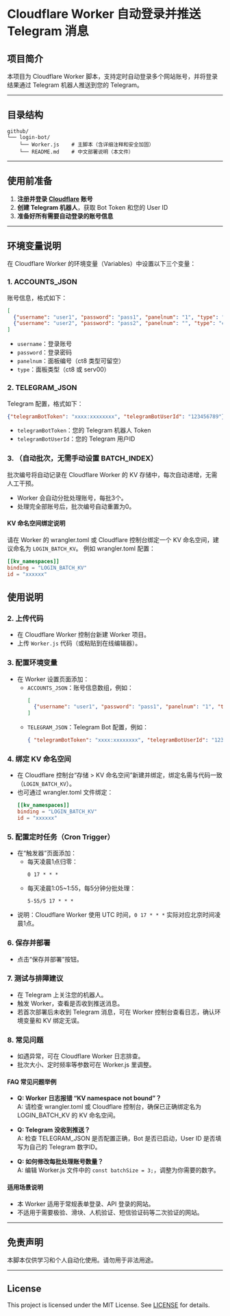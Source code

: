 # Cloudflare Worker 自动登录并推送 Telegram 消息

## 项目简介
本项目为 Cloudflare Worker 脚本，支持定时自动登录多个网站账号，并将登录结果通过 Telegram 机器人推送到您的 Telegram。

---

## 目录结构
```
github/
└── login-bot/
    └── Worker.js    # 主脚本（含详细注释和安全加固）
    └── README.md    # 中文部署说明（本文件）
```

---

## 使用前准备
1. **注册并登录 [Cloudflare](https://dash.cloudflare.com/) 账号**
2. **创建 Telegram 机器人**，获取 Bot Token 和您的 User ID
3. **准备好所有需要自动登录的账号信息**

---

## 环境变量说明
在 Cloudflare Worker 的环境变量（Variables）中设置以下三个变量：

### 1. ACCOUNTS_JSON
账号信息，格式如下：
```json
[
  {"username": "user1", "password": "pass1", "panelnum": "1", "type": "serv00"},
  {"username": "user2", "password": "pass2", "panelnum": "", "type": "ct8"}
]
```
- `username`：登录账号
- `password`：登录密码
- `panelnum`：面板编号（ct8 类型可留空）
- `type`：面板类型（ct8 或 serv00）

### 2. TELEGRAM_JSON
Telegram 配置，格式如下：
```json
{"telegramBotToken": "xxxx:xxxxxxxx", "telegramBotUserId": "123456789"}
```
- `telegramBotToken`：您的 Telegram 机器人 Token
- `telegramBotUserId`：您的 Telegram 用户ID

### 3. （自动批次，无需手动设置 BATCH_INDEX）
批次编号将自动记录在 Cloudflare Worker 的 KV 存储中，每次自动递增，无需人工干预。
- Worker 会自动分批处理账号，每批3个。
- 处理完全部账号后，批次编号自动重置为0。

#### KV 命名空间绑定说明
请在 Worker 的 wrangler.toml 或 Cloudflare 控制台绑定一个 KV 命名空间，建议命名为 `LOGIN_BATCH_KV`。
例如 wrangler.toml 配置：
```toml
[[kv_namespaces]]
binding = "LOGIN_BATCH_KV"
id = "xxxxxx"
```

## 使用说明

### 2. 上传代码
- 在 Cloudflare Worker 控制台新建 Worker 项目。
- 上传 `Worker.js` 代码（或粘贴到在线编辑器）。

### 3. 配置环境变量
- 在 Worker 设置页面添加：
  - `ACCOUNTS_JSON`：账号信息数组，例如：
    ```json
    [
      {"username": "user1", "password": "pass1", "panelnum": "1", "type": "serv00"}
    ]
    ```
  - `TELEGRAM_JSON`：Telegram Bot 配置，例如：
    ```json
    { "telegramBotToken": "xxxx:xxxxxxxx", "telegramBotUserId": "123456789" }
    ```

### 4. 绑定 KV 命名空间
- 在 Cloudflare 控制台“存储 > KV 命名空间”新建并绑定，绑定名需与代码一致（`LOGIN_BATCH_KV`）。
- 也可通过 wrangler.toml 文件绑定：
  ```toml
  [[kv_namespaces]]
  binding = "LOGIN_BATCH_KV"
  id = "xxxxxx"
  ```

### 5. 配置定时任务（Cron Trigger）
- 在“触发器”页面添加：
  - 每天凌晨1点归零：
    ```
    0 17 * * *
    ```
  - 每天凌晨1:05~1:55，每5分钟分批处理：
    ```
    5-55/5 17 * * *
    ```
- 说明：Cloudflare Worker 使用 UTC 时间，`0 17 * * *` 实际对应北京时间凌晨1点。

### 6. 保存并部署
- 点击“保存并部署”按钮。

### 7. 测试与排障建议
- 在 Telegram 上关注您的机器人。
- 触发 Worker，查看是否收到推送消息。
- 若首次部署后未收到 Telegram 消息，可在 Worker 控制台查看日志，确认环境变量和 KV 绑定无误。

### 8. 常见问题
- 如遇异常，可在 Cloudflare Worker 日志排查。
- 批次大小、定时频率等参数可在 Worker.js 里调整。

#### FAQ 常见问题举例

- **Q: Worker 日志报错 “KV namespace not bound”？**  
  A: 请检查 wrangler.toml 或 Cloudflare 控制台，确保已正确绑定名为 LOGIN_BATCH_KV 的 KV 命名空间。

- **Q: Telegram 没收到推送？**  
  A: 检查 TELEGRAM_JSON 是否配置正确，Bot 是否已启动，User ID 是否填写为自己的 Telegram 数字ID。

- **Q: 如何修改每批处理账号数量？**  
  A: 编辑 Worker.js 文件中的 `const batchSize = 3;`，调整为你需要的数字。

#### 适用场景说明
- 本 Worker 适用于常规表单登录、API 登录的网站。
- 不适用于需要极验、滑块、人机验证、短信验证码等二次验证的网站。

---

## 免责声明
本脚本仅供学习和个人自动化使用。请勿用于非法用途。

---

## License
This project is licensed under the MIT License. See [LICENSE](./LICENSE) for details.
